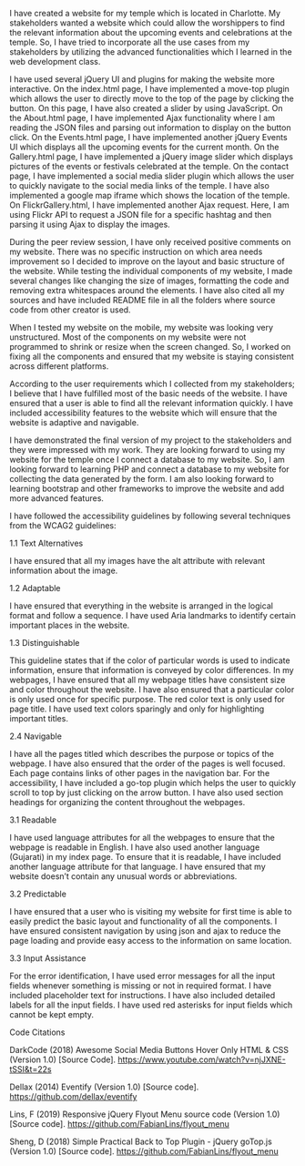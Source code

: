 I have created a website for my temple which is located in Charlotte. My stakeholders wanted a website which could allow the worshippers to find the relevant information about the upcoming events and celebrations at the temple. So, I have tried to incorporate all the use cases from my stakeholders by utilizing the advanced functionalities which I learned in the web development class.

I have used several jQuery UI and plugins for making the website more interactive. On the index.html page, I have implemented a move-top plugin which allows the user to directly move to the top of the page by clicking the button. On this page, I have also created a slider by using JavaScript. On the About.html page, I have implemented Ajax functionality where I am reading the JSON files and parsing out information to display on the button click. On the Events.html page, I have implemented another jQuery Events UI which displays all the upcoming events for the current month. On the Gallery.html page, I have implemented a jQuery image slider which displays pictures of the events or festivals celebrated at the temple. On the contact page, I have implemented a social media slider plugin which allows the user to quickly navigate to the social media links of the temple. I have also implemented a google map iframe which shows the location of the temple. On FlickrGallery.html, I have implemented another Ajax request. Here, I am using Flickr API to request a JSON file for a specific hashtag and then parsing it using Ajax to display the images.

During the peer review session, I have only received positive comments on my website. There was no specific instruction on which area needs improvement so I decided to improve on the layout and basic structure of the website. While testing the individual components of my website, I made several changes like changing the size of images, formatting the code and removing extra whitespaces around the elements. I have also cited all my sources and have included README file in all the folders where source code from other creator is used. 

When I tested my website on the mobile, my website was looking very unstructured. Most of the components on my website were not programmed to shrink or resize when the screen changed. So, I worked on fixing all the components and ensured that my website is staying consistent across different platforms.  

According to the user requirements which I collected from my stakeholders; I believe that I have fulfilled most of the basic needs of the website. I have ensured that a user is able to find all the relevant information quickly. I have included accessibility features to the website which will ensure that the website is adaptive and navigable. 

I have demonstrated the final version of my project to the stakeholders and they were impressed with my work. They are looking forward to using my website for the temple once I connect a database to my website. So, I am looking forward to learning PHP and connect a database to my website for collecting the data generated by the form. I am also looking forward to learning bootstrap and other frameworks to improve the website and add more advanced features.

I have followed the accessibility guidelines by following several techniques from the WCAG2 guidelines:

1.1	Text Alternatives

I have ensured that all my images have the alt attribute with relevant information about the image. 

1.2	Adaptable  

I have ensured that everything in the website is arranged in the logical format and follow a sequence. I have used Aria landmarks to identify certain important places in the website.

1.3	Distinguishable 

This guideline states that if the color of particular words is used to indicate information, ensure that information is conveyed by color differences. In my webpages, I have ensured that all my webpage titles have consistent size and color throughout the website. I have also ensured that a particular color is only used once for specific purpose. The red color text is only used for page title. I have used text colors sparingly and only for highlighting important titles. 

2.4	Navigable

I have all the pages titled which describes the purpose or topics of the webpage. I have also ensured that the order of the pages is well focused. Each page contains links of other pages in the navigation bar. For the accessibility, I have included a go-top plugin which helps the user to quickly scroll to top by just clicking on the arrow button. I have also used section headings for organizing the content throughout the webpages. 

3.1	Readable

I have used language attributes for all the webpages to ensure that the webpage is readable in English. I have also used another language (Gujarati) in my index page. To ensure that it is readable, I have included another language attribute for that language. I have ensured that my website doesn’t contain any unusual words or abbreviations. 

3.2	 Predictable

I have ensured that a user who is visiting my website for first time is able to easily predict the basic layout and functionality of all the components. I have ensured consistent navigation by using json and ajax to reduce the page loading and provide easy access to the information on same location. 

3.3	Input Assistance 

For the error identification, I have used error messages for all the input fields whenever something is missing or not in required format. I have included placeholder text for instructions. I have also included detailed labels for all the input fields. I have used red asterisks for input fields which cannot be kept empty.  

Code Citations

DarkCode (2018) Awesome Social Media Buttons Hover Only HTML & CSS (Version 1.0) [Source 
Code]. https://www.youtube.com/watch?v=njJXNE-tSSI&t=22s

Dellax (2014) Eventify (Version 1.0) [Source code]. https://github.com/dellax/eventify

Lins, F (2019) Responsive jQuery Flyout Menu source code (Version 1.0) [Source code]. https://github.com/FabianLins/flyout_menu

Sheng, D (2018) Simple Practical Back to Top Plugin - jQuery goTop.js (Version 1.0) [Source code]. https://github.com/FabianLins/flyout_menu
